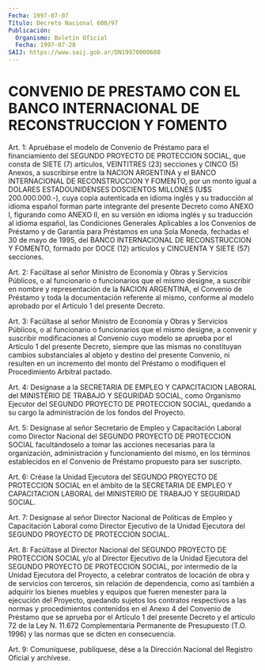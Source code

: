 ```yaml
---
Fecha: 1997-07-07
Título: Decreto Nacional 608/97
Publicación:
  Organismo: Boletín Oficial
  Fecha: 1997-07-28
SAIJ: https://www.saij.gob.ar/DN19970000608
---
```

# CONVENIO DE PRESTAMO CON EL BANCO INTERNACIONAL DE RECONSTRUCCION Y FOMENTO

<a id="1"></a>
Art. 1: Apruébase el modelo de Convenio de  Préstamo  para el financiamiento  del  SEGUNDO  PROYECTO  DE  PROTECCION  SOCIAL, que consta  de SIETE (7) artículos, VEINTITRES (23) secciones  y  CINCO (5) Anexos,  a  suscribirse  entre  la  NACION ARGENTINA y el BANCO INTERNACIONAL DE RECONSTRUCCION Y FOMENTO,  por  un  monto  igual a DOLARES  ESTADOUNIDENSES  DOSCIENTOS  MILLONES (U$S 200.000.000.-), cuya copia autenticada en idioma inglés  y  su traducción al idioma español forman parte integrante del presente  Decreto como ANEXO I, figurando  como  ANEXO  II,  en su versión en idioma  inglés  y  su traducción al idioma español,  las Condiciones Generales Aplicables a los Convenios de Préstamo y de  Garantía  para  Préstamos  en una Sola Moneda, fechadas el 30 de mayo de 1995, del BANCO INTERNACIONAL  DE  RECONSTRUCCION Y FOMENTO, formado por DOCE  (12) artículos y CINCUENTA Y SIETE (57) secciones.

<a id="2"></a>
Art.  2: Facúltase al  señor  Ministro  de  Economía  y  Obras  y Servicios  Públicos,  o  al funcionario o funcionarios que el mismo designe,  a  suscribir en nombre  y  representación  de  la  NACION ARGENTINA,  el   Convenio  de  Préstamo  y  toda  la  documentación referente al mismo,  conforme  al modelo aprobado por el Artículo 1 del presente Decreto.

<a id="3"></a>
Art. 3:  Facúltase  al señor Ministro  de  Economía  y  Obras  y Servicios Públicos, o al  funcionario  o  funcionarios que el mismo designe,  a convenir y suscribir modificaciones  al  Convenio  cuyo modelo se aprueba  por  el Artículo 1 del presente Decreto, siempre que las mismas no constituyan  cambios  substanciales  al  objeto y destino  del  presente  Convenio, ni resulten en un incremento  del monto del Préstamo o modifiquen  el  Procedimiento Arbitral pactado.

<a id="4"></a>
Art. 4: Desígnase a la SECRETARIA DE EMPLEO Y CAPACITACION LABORAL del  MINISTERIO  DE  TRABAJO  Y SEGURIDAD  SOCIAL,  como  Organismo Ejecutor del SEGUNDO PROYECTO DE  PROTECCION  SOCIAL, quedando a su cargo la administración de los fondos del Proyecto.

<a id="5"></a>
Art.  5: Desígnase al señor Secretario de Empleo  y  Capacitación Laboral como  Director  Nacional del SEGUNDO PROYECTO DE PROTECCION SOCIAL  facultándoselo a tomar  las  acciones  necesarias  para  la organización,  administración  y  funcionamiento  del mismo, en los términos establecidos en el Convenio de Préstamo propuesto para ser suscripto.

<a id="6"></a>
Art.  6:  Créase  la  Unidad  Ejecutora  del SEGUNDO PROYECTO  DE PROTECCION  SOCIAL  en  el  ámbito  de la SECRETARIA  DE  EMPLEO  Y CAPACITACION LABORAL del MINISTERIO DE  TRABAJO  Y SEGURIDAD SOCIAL.

<a id="7"></a>
Art.  7: Desígnase  al  señor Director Nacional de Políticas  de Empleo y Capacitación Laboral  como Director Ejecutivo de la Unidad Ejecutora del SEGUNDO PROYECTO DE PROTECCION SOCIAL.

<a id="8"></a>
Art. 8: Facúltase al Director Nacional  del  SEGUNDO  PROYECTO  DE PROTECCION  SOCIAL y/o al Director Ejecutivo de la Unidad Ejecutora del SEGUNDO PROYECTO  DE  PROTECCION  SOCIAL,  por intermedio de la Unidad Ejecutora del Proyecto, a celebrar contratos  de locación de obra y de servicios con terceros, sin relación de dependencia, como así  también  a  adquirir  los bienes muebles y equipos que  fueren menester  para  la ejecución del  Proyecto,  quedando  sujetos  los contratos respectivos  a  las normas y procedimientos contenidos en el Anexo 4 del Convenio de  Préstamo que se aprueba por el Artículo 1  del  presente  Decreto y el artículo  72  de la Ley  N. 11.672 Complementaria Permanente  de  Presupuesto (T.O. 1996) y las normas que se dicten en consecuencia.

<a id="9"></a>
Art. 9: Comuníquese, publíquese,  dése a la Dirección Nacional del Registro Oficial y archívese.